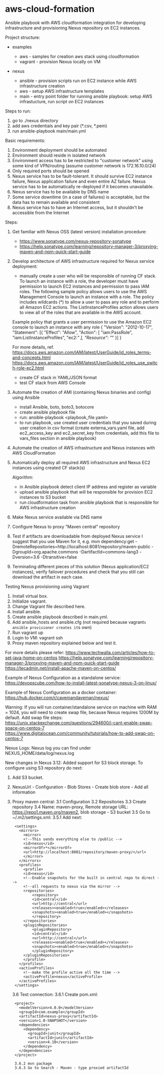 # aws-cloud-formation
Ansible playbook with AWS cloudformation integration for developing infrastructure and provisioning Nexus repository on EC2 instances.

Project structure:
- examples
    - aws - samples for creation aws stack using cloudformation
    - vagrant - provision Nexus  locally on VM
  
- nexus
    - ansible - provision scripts run on EC2 instance while AWS infrastructure creation
    - aws - setup AWS infrastructure templates
    - main - entry point folder for running ansible playbook: setup AWS infrastucture, run script on EC2 instances  
    
Steps to run:
1. go to ./nexus directory
2. add aws credentials and key pair (*.csv, *.pem)
3. run ansible-playbook main/main.yml

Basic requirements:
1. Environment deployment should be automated
2. Environment should reside in isolated network
3. Environment access has to be restricted to "customer network" using some kind of VPN/routing (assume customer network is 172.16.10.0/24)
4. Only required ports should be opened
5. Nexus service has to be fault-tolerant. It should survive EC2 instance failure, Nexus application failure and even entire AZ failure. Nexus service has to be automatically re-deployed if it becomes unavailable.
6. Nexus service has to be available by DNS name
7. Some service downtime (in a case of failures) is acceptable, but the data has to remain available and consistent
8. Nexus service has to have an Internet access, but it shouldn't be accessible from the Internet

Steps:
1. Get familiar with Nexus OSS (latest version) installation procedure:
    - https://www.sonatype.com/nexus-repository-sonatype
    - https://help.sonatype.com/learning/repository-manager-3/proxying-maven-and-npm-quick-start-guide
2.  Develop architecture of AWS infrastructure required for Nexus service deployment:
    - manually create a user who will be responsible of running CF stack. 
    To launch an instance with a role, the developer must have permission to launch EC2 instances and permission to pass IAM roles.
    The following sample policy allows users to use the AWS Management Console to launch an instance with a role. The policy includes wildcards (*) to allow a user to pass any role and to perform all Amazon EC2 actions. The ListInstanceProfiles action allows users to view all of the roles that are available in the AWS account.
    
    Example policy that grants a user permission to use the Amazon EC2 console to launch an instance with any role
     {
       "Version": "2012-10-17",
       "Statement": [{
         "Effect": "Allow",
         "Action": [
           "iam:PassRole",
           "iam:ListInstanceProfiles",
           "ec2:*"
         ],
         "Resource": "*"
       }]
     }
     
     For more details, ref. 
     https://docs.aws.amazon.com/IAM/latest/UserGuide/id_roles_terms-and-concepts.html
     https://docs.aws.amazon.com/IAM/latest/UserGuide/id_roles_use_switch-role-ec2.html
     
     - create CF stack in YAML/JSON format
     - test CF stack from AWS Console
     
3. Automate the creation of AMI (containing Nexus binaries and config) using Ansible
    - install Ansible, boto, boto3, botocore
    - create ansible playbook file
    - run: ansible-playbook <playbook_file.yaml>
    - to run playbook, use created user credentials that you saved during user creation in csv format 
    (create externa_vars.yaml file, add ec2_access_key and ec2_secret_key from credentials, add this file to vars_files 
    section in ansible playbook)
    
4. Automate the creation of AWS infrastructure and Nexus instances with AWS CloudFormation
5. Automatically deploy all required AWS infrastructure and Nexus EC2 instances using created CF stack(s)

    Algorithm:
    - in Ansible playbook detect client IP address and register as variable
    - upload ansible playbook that will be responsible for provision EC2 instances to S3 bucket
    - run cloudformation task from ansible playbook that is responsible for AWS infrastructure creation
    
    
6. Make Nexus service available via DNS name


7. Configure Nexus to proxy "Maven central" repository


8. Test if artifacts are downloadable from deployed Nexus service
     I suggest that you use Maven for it, e.g.
       mvn dependency:get -DremoteRepositories=http://localhost:8081/repository/maven-public 
       -DgroupId=org.apache.commons -DartifactId=commons-lang3 -Dversion=3.6 -Dtransitive=false


9. Terminating different pieces of this solution (Nexus application/EC2 instances), 
verify failover procedures and check that you still can download the artifact in each case.

     
Testing Nexus provisioning using Vagrant

1. Install virtual box.
2. Initialize vagrant.
3. Change Vagrant file described here.
4. Install ansible.
5. Create ansible playbook described in main.yml.
6. Add ansible_hosts and ansible.cfg (not required because vagrant`s ansible provisioner creates it`s own)
7. Run vagrant up
8. Login to VM: vagrant ssh
9. Proxy maven repository explained below and test it.

For more details please refer:
https://www.techwalla.com/articles/how-to-set-java-home-on-centos
https://help.sonatype.com/learning/repository-manager-3/proxying-maven-and-npm-quick-start-guide
https://tecadmin.net/install-apache-maven-on-centos/

Example of Nexus Configuration as a standalone service:
https://devopscube.com/how-to-install-latest-sonatype-nexus-3-on-linux/

Example of Nexus Configuration as a docker container:
https://hub.docker.com/r/cavemandaveman/nexus/

Warning:
If you will run container/standalone service on machine with RAM = 1024, you will need to create swap file,
because Nexus requires 1200M by default.
Add swap file steps:
https://unix.stackexchange.com/questions/294600/i-cant-enable-swap-space-on-centos-7
https://www.digitalocean.com/community/tutorials/how-to-add-swap-on-centos-7

Nexus Logs:
Nexus log you can find under NEXUS_HOME/data/log/nexus.log

New changes in Nexus 3.12:
Added support for S3 block storage.
To configure using S3 repository do next:
1. Add S3 bucket.
2. NexusUrl - Configuration - Blob Stores - Create blob store - Add all information
3. Proxy maven central:
    3.1 Configuration
    3.2 Repositories
    3.3 Create repository
    3.4 Name: maven-proxy, Remote storage URL:  https://repo1.maven.org/maven2, blob storage - S3 bucket
    3.5 Go to ~/.m2/settings.xml:
        3.5.1 Add next:
        
        <settings>
          <mirrors>
        	<mirror>
          	<!--This sends everything else to /public -->
          	<id>nexus</id>
          	<mirrorOf>*</mirrorOf>
          	<url>http://localhost:8081/repository/maven-proxy/</url>
        	</mirror>
          </mirrors>
          <profiles>
        	<profile>
          	<id>nexus</id>
          	<!--Enable snapshots for the built in central repo to direct -->
          	<!--all requests to nexus via the mirror -->
          	<repositories>
            	<repository>
              	<id>central</id>
              	<url>http://central</url>
              	<releases><enabled>true</enabled></releases>
              	<snapshots><enabled>true</enabled></snapshots>
            	</repository>
          	</repositories>
         	<pluginRepositories>
            	<pluginRepository>
              	<id>central</id>
              	<url>http://central</url>
              	<releases><enabled>true</enabled></releases>
              	<snapshots><enabled>true</enabled></snapshots>
            	</pluginRepository>
          	</pluginRepositories>
        	</profile>
          </profiles>
          <activeProfiles>
        	<!--make the profile active all the time -->
        	<activeProfile>nexus</activeProfile>
          </activeProfiles>
        </settings>
        
     3.6 Test connection:
        3.6.1 Create pom.xml:
            
        <project>
          <modelVersion>4.0.0</modelVersion>
          <groupId>com.example</groupId>
          <artifactId>nexus-proxy</artifactId>
          <version>1.0-SNAPSHOT</version>
          <dependencies>
            <dependency>
              <groupId>junit</groupId>
              <artifactId>junit</artifactId>
              <version>4.10</version>
            </dependency>
          </dependencies>
        </project>
        
        3.6.2 mvn package
        3.6.3 Go to Search - Maven - type proxied artifactId
        

